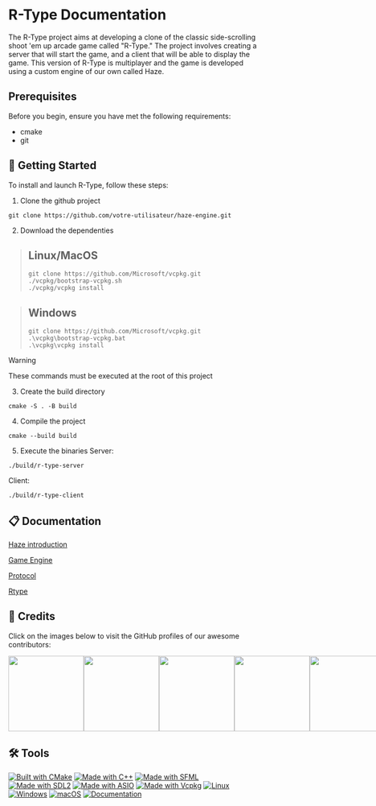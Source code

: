 # R-Type Documentation

The R-Type project aims at developing a clone of the classic side-scrolling shoot 'em up arcade game called "R-Type."
The project involves creating a server that will start the game, and a client that will be able to display the game.
This version of R-Type is multiplayer and the game is developed using a custom engine of our own called Haze.

## Prerequisites

Before you begin, ensure you have met the following requirements:

- cmake
- git

## 🚀 Getting Started

To install and launch R-Type, follow these steps:

1. Clone the github project

```
git clone https://github.com/votre-utilisateur/haze-engine.git
```

2. Download the dependenties

> ## Linux/MacOS
> ```
> git clone https://github.com/Microsoft/vcpkg.git
> ./vcpkg/bootstrap-vcpkg.sh
> ./vcpkg/vcpkg install
> ```

> ## Windows
> ```
> git clone https://github.com/Microsoft/vcpkg.git
> .\vcpkg\bootstrap-vcpkg.bat
> .\vcpkg\vcpkg install
> ```

> [!warning]
> These commands must be executed at the root of this project

3. Create the build directory

```
cmake -S . -B build
```

4. Compile the project

```
cmake --build build
```

5. Execute the binaries
   Server:

```
./build/r-type-server
```

Client:

```
./build/r-type-client
```

## 📋 Documentation

[Haze introduction](https://rclovis.github.io/R-Type-Documentation/)

[Game Engine](https://rclovis.github.io/R-Type-Documentation/Haze/Getting%20Started/)

[Protocol](https://rclovis.github.io/R-Type-Documentation/Protocol/Protocol/)

[Rtype](https://rclovis.github.io/R-Type-Documentation/Rtype/Create%20Enemy/)

## 👤 Credits

Click on the images below to visit the GitHub profiles of our awesome contributors:

<div style="display: flex; justify-content: space-between;">
    <a href="https://github.com/EstusSipper">
        <img src="https://media.licdn.com/dms/image/C4E03AQF6AIitN8q7cg/profile-displayphoto-shrink_400_400/0/1651531289334?e=1703721600&v=beta&t=nCsDz0wBgls-nLvLAzpAZqELOfTItPVJtoWJwRtmSGk" width="150" height="150">
    </a>
    <a href="https://github.com/rclovis">
        <img src="https://avatars.githubusercontent.com/u/91875893?v=4" width="150" height="150">
    </a>
    <a href="https://github.com/NielsOuvrard">
        <img src="https://avatars.githubusercontent.com/u/91876336?v=4" width="150" height="150">
    </a>
    <a href="https://github.com/CorentinFortes">
        <img src="https://avatars.githubusercontent.com/u/91876233?v=4" width="150" height="150">
    </a>
    <a href="https://github.com/AngeloZhou22">
        <img src="https://avatars.githubusercontent.com/u/91876442?s=400&u=e17541db376ba488505351104ee598772dbe67a2&v=4" width="150" height="150">
    </a>
</div>

## 🛠️ Tools

[![Built with CMake](https://img.shields.io/badge/Built%20with-CMake-1f425f.svg)](https://cmake.org/) [![Made with C++](https://img.shields.io/badge/Made%20with-C%2B%2B-9683EC.svg)](https://en.cppreference.com/w/cpp/17) [![Made with SFML](https://img.shields.io/badge/Made%20with-SFML-009688.svg)](https://www.sfml-dev.org/) [![Made with SDL2](https://img.shields.io/badge/Made%20with-SDL2-orange.svg)](https://libsdl.org/) [![Made with ASIO](https://img.shields.io/badge/Made%20with-ASIO-yellow.svg)](https://think-async.com/Asio/) [![Made with Vcpkg](https://img.shields.io/badge/Made%20with-Vcpkg-7056bf.svg)](https://vcpkg.io/)
[![Linux](https://img.shields.io/badge/Linux-Supported-brightgreen.svg)](https://www.linux.org/) [![Windows](https://img.shields.io/badge/Windows-Supported-brightgreen.svg)](https://www.microsoft.com/en-us/windows) [![macOS](https://img.shields.io/badge/macOS-Supported-brightgreen.svg)](https://www.apple.com/macos) [![Documentation](https://img.shields.io/badge/Documentation-Yes-brightgreen.svg)](https://rclovis.github.io/R-Type-Documentation/)
